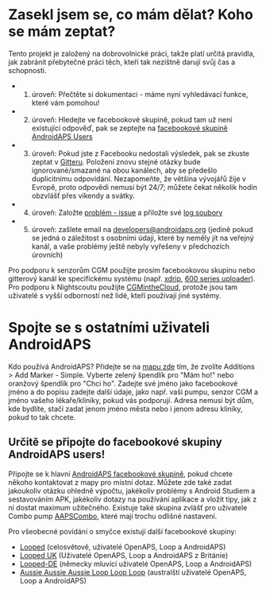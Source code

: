 # Zasekl jsem se, co mám dělat? Koho se mám zeptat?

Tento projekt je založený na dobrovolnické práci, takže platí určitá pravidla, jak zabránit přebytečné práci těch, kteří tak nezištně darují svůj čas a schopnosti.

* 1. úroveň: Přečtěte si dokumentaci - máme nyní vyhledávací funkce, které vám pomohou!
* 2. úroveň: Hledejte ve facebookové skupině, pokud tam už není existující odpověď, pak se zeptejte na [facebookové skupině AndroidAPS Users](https://www.facebook.com/groups/1900195340201874/)
* 3. úroveň: Pokud jste z Facebooku nedostali výsledek, pak se zkuste zeptat v [Gitteru](https://gitter.im/MilosKozak/AndroidAPS). Položení znovu stejné otázky bude ignorované/smazané na obou kanálech, aby se předešlo duplicitnímu odpovídání. Nezapomeňte, že většina vývojářů žije v Evropě, proto odpovědi nemusí být 24/7; můžete čekat několik hodin obzvlášť přes víkendy a svátky.
* 4. úroveň: Založte [problém - issue](https://github.com/MilosKozak/AndroidAPS/issues) a přiložte své [log soubory](../Usage/Accessing-logfiles.html)
* 5. úroveň: zašlete email na <developers@androidaps.org> (jedině pokud se jedná o záležitost s osobními údaji, které by neměly jít na veřejný kanál, a vaše problémy ještě nebyly vyřešeny v předchozích úrovních)

Pro podporu k senzorům CGM použijte prosím facebookovou skupinu nebo gitterový kanál ke specifickému systému (např. [xdrip](https://www.facebook.com/groups/xDripG5/), [600 series uploader](https://www.facebook.com/groups/NightscoutForMedtronic/)). Pro podporu k Nightscoutu použijte [CGMintheCloud](https://www.facebook.com/groups/cgminthecloud/), protože jsou tam uživatelé s vyšší odborností než lidé, kteří používají jiné systémy.

# Spojte se s ostatními uživateli AndroidAPS

Kdo používá AndroidAPS? Přidejte se na [mapu zde](https://www.zeemaps.com/map?group=2617973) tím, že zvolíte Additions > Add Marker - Simple. Vyberte zelený špendlík pro "Mám ho!" nebo oranžový špendlík pro "Chci ho". Zadejte své jméno jako facebookové jméno a do popisu zadejte další údaje, jako např. vaši pumpu, senzor CGM a jméno vašeho lékaře/kliniky, pokud vás podporují. Adresa nemusí být dům, kde bydlíte, stačí zadat jenom jméno města nebo i jenom adresu kliniky, pokud to tak chcete.

## Určitě se připojte do facebookové skupiny AndroidAPS users!

Připojte se k hlavní [AndroidAPS facebookové skupině](https://www.facebook.com/groups/1900195340201874/), pokud chcete někoho kontaktovat z mapy pro místní dotaz. Můžete zde také zadat jakoukoliv otázku ohledně výpočtu, jakékoliv problémy s Android Studiem a sestavováním APK, jakékoliv dotazy na používání aplikace a vložit tipy, jak z ní dostat maximum užitečného. Existuje také skupina zvlášť pro uživatele Combo pump [AAPSCombo](https://www.facebook.com/groups/127507891261169/), které mají trochu odlišné nastavení.

Pro všeobecné povídání o smyčce existují další facebookové skupiny:

* [Looped](https://www.facebook.com/groups/TheLoopedGroup) (celosvětově, uživatelé OpenAPS, Loop a AndroidAPS)
* [Looped UK](https://www.facebook.com/groups/LoopedUK/) (Uživatelé OpenAPS, Loop a AndroidAPS z Británie)
* [Looped-DE](https://www.facebook.com/groups/loopedDE/) (německy mluvící uživatelé OpenAPS, Loop a AndroidAPS)
* [Aussie Aussie Aussie Loop Loop Loop](https://www.facebook.com/groups/AussieLooping/) (australští uživatelé OpenAPS, Loop a AndroidAPS)
